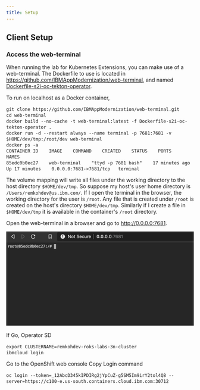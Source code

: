 ```yaml
---
title: Setup
---
```


## Client Setup

### Access the web-terminal

When running the lab for Kubernetes Extensions, you can make use of a web-terminal. The Dockerfile to use is located in https://github.com/IBMAppModernization/web-terminal, and named [Dockerfile-s2i-oc-tekton-operator](https://github.com/IBMAppModernization/web-terminal/blob/master/Dockerfile-s2i-oc-tekton-operator).

To run on localhost as a Docker container,
```
git clone https://github.com/IBMAppModernization/web-terminal.git
cd web-terminal
docker build --no-cache -t web-terminal:latest -f Dockerfile-s2i-oc-tekton-operator .
docker run -d --restart always --name terminal -p 7681:7681 -v $HOME/dev/tmp:/root/dev web-terminal
docker ps -a
CONTAINER ID    IMAGE    COMMAND    CREATED    STATUS    PORTS    NAMES
85edc0b0ec27    web-terminal    "ttyd -p 7681 bash"    17 minutes ago    Up 17 minutes    0.0.0.0:7681->7681/tcp   terminal
```

The volume mapping will write all files under the working directory to the host directory `$HOME/dev/tmp`. So suppose my host's user home directory is `/Users/remkohdev@us.ibm.com/`. If I open the terminal in the browser, the working directory for the user is `/root`. Any file that is created under `/root` is created on the host's directory `$HOME/dev/tmp`. Similarly if I create a file in `$HOME/dev/tmp` it is available in the container's `/root` directory.

Open the web-terminal in a browser and go to http://0.0.0.0:7681.

![web-terminal in browser](images/lab1/web-terminal-browser.png)

If Go, Operator SD
```
export CLUSTERNAME=remkohdev-roks-labs-3n-cluster
ibmcloud login 
```

Go to the OpenShift web console
Copy Login command
```
oc login --token=_12AbcD345kIPDIRg2jYpCuZ-g5SM5Im9irY2tol4Q8 --server=https://c100-e.us-south.containers.cloud.ibm.com:30712
```